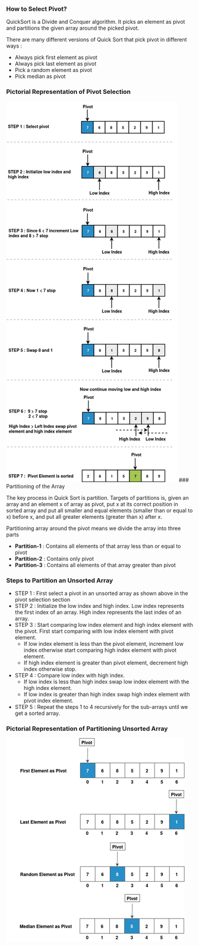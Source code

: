 ### How to Select Pivot?

QuickSort is a Divide and Conquer algorithm. It picks an element as pivot and partitions the given array around the picked pivot.

There are many different versions of Quick Sort that pick pivot in different ways :

   - Always pick first element as pivot
   - Always pick last element as pivot
   - Pick a random element as pivot
   - Pick median as pivot

### Pictorial Representation of Pivot Selection 
<img src="images/partition-example.png"/>
### Partitioning of the Array

The key process in Quick Sort is partition. Targets of partitions is, given an array and an element x of array as pivot, put x at its correct position in sorted array and put all smaller and equal elements (smaller than or equal to x) before x, and put all greater elements (greater than x) after x.

Partitioning array around the pivot means we divide the array into three parts

   - **Partition-1** : Contains all elements of that array less than or equal to pivot
   - **Partition-2** : Contains only pivot
   - **Partition-3** : Contains all elements of that array greater than pivot

### Steps to Partition an Unsorted Array

   - STEP 1 : First select a pivot in an unsorted array as shown above in the pivot selection section
   - STEP 2 : Initialize the low index and high index. Low index represents the first index of an array. High index represents the last index of an array.
   - STEP 3 : Start comparing low index element and high index element with the pivot. First start comparing with low index element with pivot element.
      - If low index element is less than the pivot element, increment low index otherwise start comparing high index element with pivot element.
      - If high index element is greater than pivot element, decrement high index otherwise stop.
   - STEP 4 : Compare low index with high index.
      - If low index is less than high index swap low index element with the high index element.
      - If low index is greater than high index swap high index element with pivot index element.
   - STEP 5 : Repeat the steps 1 to 4 recursively for the sub-arrays until we get a sorted array.

### Pictorial Representation of Partitioning Unsorted Array 
<img src="images/pivot-selection.png"/>
